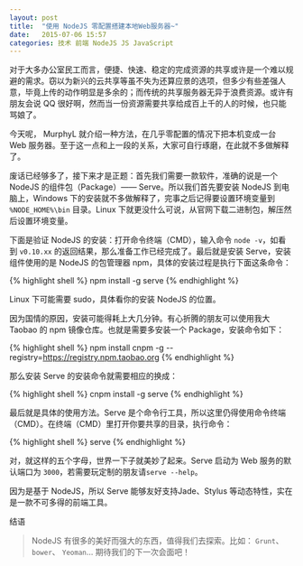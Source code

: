 ```yaml
---
layout: post
title:  "使用 NodeJS 零配置搭建本地Web服务器~"
date:   2015-07-06 15:57
categories: 技术 前端 NodeJS JS JavaScript
---
```


对于大多办公室民工而言，便捷、快速、稳定的完成资源的共享或许是一个难以规避的需求。窃以为新兴的云共享等虽不失为还算应景的选项，但多少有些差强人意，毕竟上传的动作明显是多余的；而传统的共享服务器无异于浪费资源。或许有朋友会说 QQ 很好啊，然而当一份资源需要共享给成百上千的人的时候，也只能骂娘了。

今天呢， MurphyL 就介绍一种方法，在几乎零配置的情况下把本机变成一台 Web 服务器。至于这一点和上一段的关系，大家可自行琢磨，在此就不多做解释了。

废话已经够多了，接下来才是正题：首先我们需要一款软件，准确的说是一个 NodeJS 的组件包（Package）—— Serve。所以我们首先要安装 NodeJS 到电脑上，Windows 下的安装就不多做解释了，完事之后记得要设置环境变量到 `%NODE_HOME%\bin` 目录。Linux 下就更没什么可说，从官网下载二进制包，解压然后设置环境变量。

下面是验证 NodeJS 的安装：打开命令终端（CMD），输入命令 `node -v`，如看到 `v0.10.xx` 的返回结果，那么准备工作已经完成了。最后就是安装 Serve，安装组件使用的是 NodeJS 的包管理器 npm，具体的安装过程是执行下面这条命令：

{% highlight shell %}
    npm install -g serve
{% endhighlight %}

Linux 下可能需要 sudo，具体看你的安装 NodeJS 的位置。

因为国情的原因，安装可能得耗上大几分钟。有心折腾的朋友可以使用我大 Taobao 的 npm 镜像仓库。也就是需要多安装一个 Package，安装命令如下：

{% highlight shell %}
    npm install cnpm -g --registry=https://registry.npm.taobao.org
{% endhighlight %}

那么安装 Serve 的安装命令就需要相应的换成：

{% highlight shell %}
    cnpm install -g serve
{% endhighlight %}

最后就是具体的使用方法。Serve 是个命令行工具，所以这里仍得使用命令终端（CMD）。在终端（CMD）里打开你要共享的目录，执行命令：

{% highlight shell %}
    serve
{% endhighlight %}

对，就这样的五个字母，世界一下子就美妙了起来。Serve 启动为 Web 服务的默认端口为 `3000`，若需要玩定制的朋友请`serve --help`。

因为是基于 NodeJS，所以 Serve 能够友好支持Jade、Stylus 等动态特性，实在是一款不可多得的前端工具。

结语

> NodeJS 有很多的美好而强大的东西，值得我们去探索。比如：  `Grunt`、  `bower`、  `Yeoman`... 期待我们的下一次会面吧！

